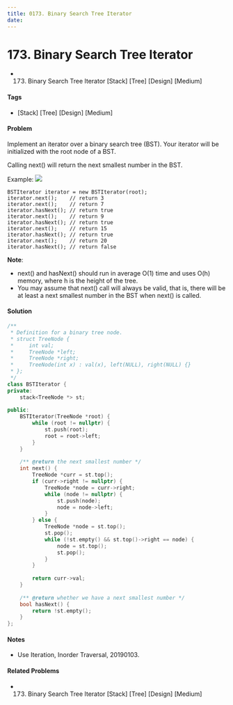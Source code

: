 ```yaml
---
title: 0173. Binary Search Tree Iterator
date: 
---
```


# 173. Binary Search Tree Iterator
- 173. Binary Search Tree Iterator [Stack] [Tree] [Design] [Medium]

#### Tags
- [Stack] [Tree] [Design] [Medium]

#### Problem
Implement an iterator over a binary search tree (BST). Your iterator will be initialized with the root node of a BST.

Calling next() will return the next smallest number in the BST.

Example:
![](https://assets.leetcode.com/uploads/2018/12/25/bst-tree.png)

    BSTIterator iterator = new BSTIterator(root);
    iterator.next();    // return 3
    iterator.next();    // return 7
    iterator.hasNext(); // return true
    iterator.next();    // return 9
    iterator.hasNext(); // return true
    iterator.next();    // return 15
    iterator.hasNext(); // return true
    iterator.next();    // return 20
    iterator.hasNext(); // return false

**Note**:

- next() and hasNext() should run in average O(1) time and uses O(h) memory, where h is the height of the tree.
- You may assume that next() call will always be valid, that is, there will be at least a next smallest number in the BST when next() is called.

#### Solution
``` C++
/**
 * Definition for a binary tree node.
 * struct TreeNode {
 *     int val;
 *     TreeNode *left;
 *     TreeNode *right;
 *     TreeNode(int x) : val(x), left(NULL), right(NULL) {}
 * };
 */
class BSTIterator {
private:
    stack<TreeNode *> st;
    
public:
    BSTIterator(TreeNode *root) {
        while (root != nullptr) {
            st.push(root);
            root = root->left;
        }
    }
    
    /** @return the next smallest number */
    int next() {
        TreeNode *curr = st.top();
        if (curr->right != nullptr) {
            TreeNode *node = curr->right;
            while (node != nullptr) {
                st.push(node);
                node = node->left;
            }
        } else {
            TreeNode *node = st.top();
            st.pop();
            while (!st.empty() && st.top()->right == node) {
                node = st.top();
                st.pop();
            }
        }
        
        return curr->val;
    }
    
    /** @return whether we have a next smallest number */
    bool hasNext() {
        return !st.empty();
    }
};
```

#### Notes
- Use Iteration, Inorder Traversal, 20190103.

#### Related Problems
- 173. Binary Search Tree Iterator [Stack] [Tree] [Design] [Medium]
